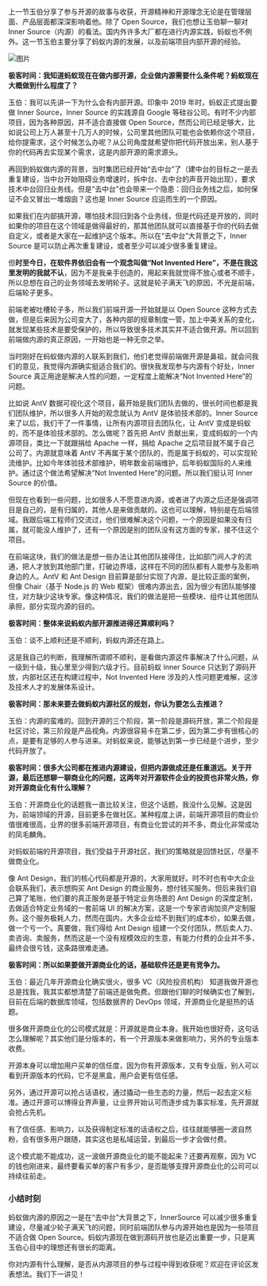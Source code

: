 上一节玉伯分享了参与开源的故事与收获，开源精神和开源理念无论是在管理层面、产品层面都深深影响着他。除了 Open Source，我们也想让玉伯聊一聊对 Inner Source（内源）的看法。国内外许多大厂都在进行内源实践，蚂蚁也不例外。这一节玉伯主要分享了蚂蚁内源的发展，以及前端项目内部开源的经验。

![图片](https://static001.geekbang.org/resource/image/f2/f1/f29af703552b6d49fc344e97a5f916f1.png?wh=1920x145)

**极客时间：我知道蚂蚁现在在做内部开源，企业做内源需要什么条件呢？蚂蚁现在大概做到什么程度了？**

玉伯：我可以先讲一下为什么会有内部开源。印象中 2019 年时，蚂蚁正式提出要做 Inner Source，Inner Source 的实践源自 Google 等硅谷公司。有时不少内部项目，因为各种原因，并不适合直接做 Open Source，然而公司已经足够大，比如说公司上万人甚至十几万人的时候，公司里其他团队可能也会依赖你这个项目，给你提需求，这个时候怎么办呢？从公司角度就希望你把代码开放出来，别人基于你的代码再去实现某个需求，这是内部开源的需求源头。

再回到蚂蚁做内源的背景，当时集团已经开始“去中台”了（建中台的目标之一是去重复建设，当中台开始阻碍业务增速时，拆中台、去中台的声音开始出现），要求技术中台回归业务线。但是“去中台”也会带来一个隐患：回归业务线之后，如何保证不会又冒出一堆烟囱？这也是 Inner Source 应运而生的一个原因。

如果我们在内部搞开源，哪怕技术回归到各个业务线，但是代码还是开放的，同时如果你的项目在这个领域是做得最好的，那其他团队就可以直接基于你的代码去做自定义，或者是大家在一起维护这个版本。所以在“去中台”大背景之下，Inner Source 是可以防止再次重复建设，或者至少可以减少很多重复建设。

但**时至今日，在软件界依旧会有一个观念叫做“Not Invented Here”，不是在我这里发明的我就不认**，因为不是我亲手创造的，用起来我就觉得不放心或者不顺手，所以总想在自己的业务领域去发明轮子。这就是轮子满天飞的原因，不光是前端，后端轮子更多。

前端老被吐槽轮子多，所以我们前端开源一开始就是以 Open Source 这种方式去做，但是后来因为公司变大了，各种内部的规章制度一管，加上中美关系的变化，就发现某些技术是要受保护的，所以导致很多技术其实并不适合做开源。所以回到前端做内源的真正原因，一开始也是一种无奈之举。

当时刚好在蚂蚁做内源的人联系到我们，他们老觉得前端做开源是鼻祖，就会问我们的意见，我觉得内源确实挺适合我们的。很快我发现参与内源有个好处，Inner Source 真正用途是解决人性的问题，一定程度上能解决“Not Invented Here”的问题。

比如说 AntV 数据可视化这个项目，最开始是我们团队去做的，很长时间也都是我们团队维护，所以很多人开始的观念就认为 AntV 是体验技术部的。Inner Source 来了以后，我们干了一件事情，让所有内源项目去团队化，让 AntV 变成是蚂蚁的，而不是体验技术部的。怎么做呢？首先把 AntV 贡献出来，变成蚂蚁的一个内源项目，类比一下就跟捐给 Apache 一样，捐给 Apache 之后项目就不属于自己公司了。内源就意味着 AntV 不再属于某个团队的，而是属于蚂蚁的，可以实现轮流维护。比如今年体验技术部维护，明年数金前端维护，后年蚂蚁国际的人来维护。通过这个做法希望解决“Not Invented Here”的问题。所以我们挺认可 Inner Source 的价值。

但现在也看到一些问题，比如很多人不愿意进内源，或者进了内源之后还是强调项目是自己的，是有归属的，其他人是来做贡献的。这也可以理解，特别是在后端领域。我跟后端工程师们交流过，他们很难解决这个问题，一个原因是如果没有归属，就可能没人维护了，还有一个原因是别的团队没有这方面的专家，接不住这个项目。

在前端这块，我们的做法是想一些办法让其他团队接得住，比如部门间人才的流通，把人才放到其他部门里，打破边界墙，这样在不同的团队都有人能参与及影响身边的人。AntV 和 Ant Design 目前算是部分实现了内源，是比较正面的案例，但像 Chair（基于 Node.js 的 Web 框架）很难内源出去，因为很少有团队能够接住，对方缺少这块专家。像这种情况，我们的做法是把一些模块、组件让其他团队承担，部分实现内源的目的。

**极客时间：整体来说蚂蚁内部开源推进得还算顺利吗？**

玉伯：谈不上顺利还是不顺利，蚂蚁内源还在路上。

这是我自己的判断，我理解所谓顺不顺利，是看做内源这件事解决了什么问题，从一级到十级，我心里至少得到六级才行。目前蚂蚁 Inner Source 只达到了源码开放，内部社区还在构建过程中，Not Invented Here 涉及的人性问题更难解，这涉及技术人才的发展体系设计。

**极客时间：那未来要去做蚂蚁内源社区的规划，你认为要怎么去推进？**

玉伯：内源的蛮难的。回到开源的三个阶段，第一阶段是源码开放，第二个阶段是社区讨论，第三阶段是产品视角。内源很容易卡在第二步，因为第二步有很核心的点，是要有足够的人参与进来。对蚂蚁来说，能够达到第一步已经是个进步，至少代码开放了。

**极客时间：很多大公司都在推进内源建设，但把内源做成还是任重道远。关于开源，最后还想聊一聊商业化的问题，这两年对开源软件企业的投资也非常火热，你对开源商业化有什么理解？**

玉伯：开源商业化的话题我一直比较关注，但这个话题，我没什么见解。这是因为，前端领域的开源，目前更多在做社区。某种程度上讲，前端开源项目的商业价值很难很高，业界的很多前端开源项目，有商业化尝试的并不多，商业化非常成功的凤毛麟角。

对蚂蚁前端的开源项目，我们受益于开源社区，我们的策略就是回馈社区，尽量不做商业化。

像 Ant Design，我们的核心代码都是开源的，大家用就好。时不时也有中大企业会联系我们，表示想购买 Ant Design 的商业服务，想付钱买服务。但后来我们自己算了笔账，他们要的真正服务是基于特定业务场景的 Ant Design 的深度定制，去做适合特定业务域的一套前端 UI 的解决方案，这是一个专家咨询加资产定制服务。这个服务极耗人力，然而在国内，大多企业给不到我们的成本价，如果去做，做一个亏一个。真要做，我们得给 Ant Design 组建一个交付团队，然后卖人力、卖咨询、卖服务，然而这是一个没有规模效应的生意，有能力付费的企业并不多，最终会很亏钱，这条路很难走通。

**极客时间：所以如果要做开源商业化的话，基础软件还是更有竞争力。**

玉伯：最近几年开源商业化确实很火，很多 VC（风险投资机构） 知道我做开源也总是找我，我其实都想清楚了前端还是做免费。但跟他们聊的时候确实也了解到，目前在后端的数据库领域，包括数据界的 DevOps 领域，开源商业化是挺热的话题。

很多做开源商业化的公司模式就是：开源就是商业本身。我开始也很好奇，这句话怎么理解呢？其实他们是分版本的，有一个开源版本来做影响力，另外的专业版本收费。

开源本身可以增加用户买单的信任度，因为你有开源版本，又有专业版，别人可以看到开源版本的代码，它不是黑盒，用户会更有信任感。

另外，通过开源可以抢占话语权，通过撬动一些生态的力量，然后一起去定义标准。通过开源可以博得业界声量，让业界开始认可而逐步成为事实标准，先开源就会抢占先机。

有了信任感、影响力，以及获得制定标准的话语权之后，往往就能够圈一波自然粉，会有很多用户跟随，其实这也是私域运营，到最后一步才会做付费。

这个模式能不能成功，这一波做开源商业化的能不能起来？还要再观察，因为 VC 的钱也刚进来，最终要看买单的客户有多少，是否能够支撑开源商业化的公司可以持续往前走。

### 小结时刻

蚂蚁做内源的原因之一是在“去中台”大背景之下，InnerSource 可以减少很多重复建设，尽量减少轮子满天飞的问题，同时前端团队参与内源开始也是因为一些项目不适合做 Open Source。蚂蚁内源现在做到源码开放也是迈出重要一步，只是离玉伯心目中的理想还有很长的距离。

你对内源有什么理解，是否从内源项目的参与过程中得到收获呢？欢迎在评论区发表想法。我们下一讲见！